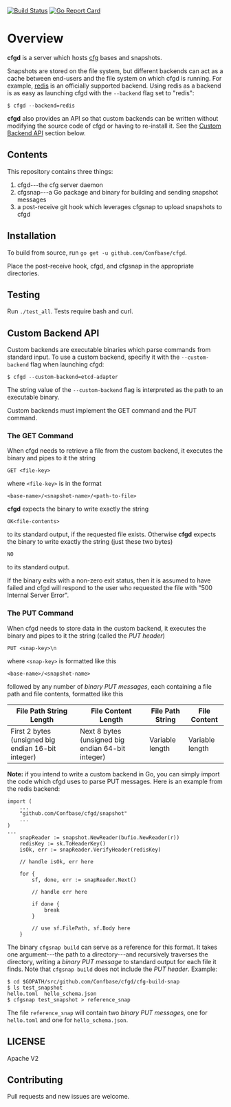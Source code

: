 [![Build Status](https://travis-ci.org/Confbase/cfgd.svg?branch=master)](https://travis-ci.org/Confbase/cfgd) [![Go Report Card](https://goreportcard.com/badge/github.com/Confbase/cfgd)](https://goreportcard.com/report/github.com/Confbase/cfgd)

# Overview

**cfgd** is a server which hosts [cfg](https://github.com/Confbase/cfg) bases
and snapshots.

Snapshots are stored on the file system, but different backends can act as a
cache between end-users and the file system on which cfgd is running. For
example, [redis](https://redis.io) is an officially supported backend. Using
redis as a backend is as easy as launching cfgd with the `--backend` flag set to
"redis":

```
$ cfgd --backend=redis
```

**cfgd** also provides an API so that custom backends can be written without
modifying the source code of cfgd or having to re-install it. See the
[Custom Backend API](#custom-backend-api) section below.

## Contents

This repository contains three things:

1. cfgd---the cfg server daemon
2. cfgsnap---a Go package and binary for building and sending snapshot messages
4. a post-receive git hook which leverages cfgsnap to upload snapshots to cfgd

## Installation

To build from source, run `go get -u github.com/Confbase/cfgd`.

Place the post-receive hook, cfgd, and cfgsnap in the appropriate directories.

## Testing

Run `./test_all`. Tests require bash and curl.

## Custom Backend API

Custom backends are executable binaries which parse commands from standard
input. To use a custom backend, specifiy it with the `--custom-backend` flag
when launching cfgd:

```
$ cfgd --custom-backend=etcd-adapter
```

The string value of the `--custom-backend` flag is interpreted as the path to an
executable binary.

Custom backends must implement the GET command and the PUT command.

### The GET Command

When cfgd needs to retrieve a file from the custom backend, it executes the
binary and pipes to it the string

```
GET <file-key>
```

where `<file-key>` is in the format

```
<base-name>/<snapshot-name>/<path-to-file>
```

**cfgd** expects the binary to write exactly the string

```
OK<file-contents>
```

to its standard output, if the requested file exists. Otherwise **cfgd** expects
the binary to write exactly the string (just these two bytes)

```
NO
```

to its standard output.

If the binary exits with a non-zero exit status, then it is assumed to have
failed and cfgd will respond to the user who requested the file with
"500 Internal Server Error".

### The PUT Command

When cfgd needs to store data in the custom backend, it executes the binary and
pipes to it the string (called the *PUT header*)

```
PUT <snap-key>\n
```

where `<snap-key>` is formatted like this

```
<base-name>/<snapshot-name>
```

followed by any number of *binary PUT messages*, each containing a file path and
file contents, formatted like this

| File Path String Length                                | File Content Length                            | File Path String       | File Content    |
|----------------------------------------------------|---------------------------------------------------|-----------------|-----------------|
| First 2 bytes (unsigned big endian 16-bit integer) | Next 8 bytes (unsigned big endian 64-bit integer) | Variable length | Variable length |

**Note:** if you intend to write a custom backend in Go, you can simply
import the code which cfgd uses to parse PUT messages. Here is an example
from the redis backend:

```
import (
	...
	"github.com/Confbase/cfgd/snapshot"
	...
)
...
	snapReader := snapshot.NewReader(bufio.NewReader(r))
	redisKey := sk.ToHeaderKey()
	isOk, err := snapReader.VerifyHeader(redisKey)

	// handle isOk, err here

	for {
		sf, done, err := snapReader.Next()

		// handle err here

		if done {
			break
		}

		// use sf.FilePath, sf.Body here
	}
```

The binary `cfgsnap build` can serve as a reference for this format. It takes one
argument---the path to a directory---and recursively traverses the directory,
writing a *binary PUT message* to standard output for each file it finds. Note
that `cfgsnap build` does not include the *PUT header*. Example:

```
$ cd $GOPATH/src/github.com/Confbase/cfgd/cfg-build-snap
$ ls test_snapshot
hello.toml  hello_schema.json
$ cfgsnap test_snapshot > reference_snap
```

The file `reference_snap` will contain two *binary PUT messages*, one for
`hello.toml` and one for `hello_schema.json`.

## LICENSE

Apache V2

## Contributing

Pull requests and new issues are welcome.
